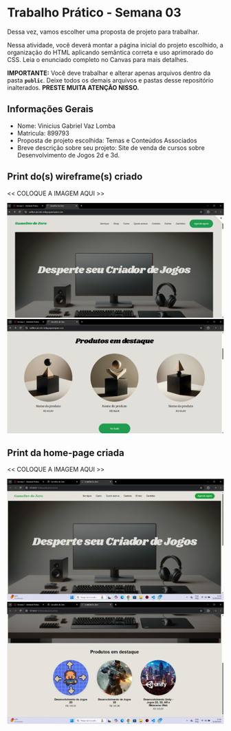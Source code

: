 # Trabalho Prático - Semana 03

Dessa vez, vamos escolher uma proposta de projeto para trabalhar.

Nessa atividade, você deverá montar a página inicial do projeto escolhido, a organização do HTML aplicando semântica correta e uso aprimorado do CSS. Leia o enunciado completo no Canvas para mais detalhes.

**IMPORTANTE:** Você deve trabalhar e alterar apenas arquivos dentro da pasta **`public`**. Deixe todos os demais arquivos e pastas desse repositório inalterados. **PRESTE MUITA ATENÇÃO NISSO.**

## Informações Gerais

- Nome: Vinicius Gabriel Vaz Lomba
- Matricula: 899793
- Proposta de projeto escolhida: Temas e Conteúdos Associados
- Breve descrição sobre seu projeto: Site de venda de cursos sobre Desenvolvimento de Jogos 2d e 3d.


## Print do(s) wireframe(s) criado

<<  COLOQUE A IMAGEM AQUI >>
 
![alt text](<Wireframe 1.png>) 
![alt text](<Wireframe 2.png>)

## Print da home-page criada

<<  COLOQUE A IMAGEM AQUI >>

![alt text](<Home Page 1.png>)
![alt text](<Home Page 2.png>)
